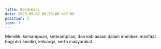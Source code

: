 ```yaml
---
title: Berdikari
date: 2023-09-07 09:50:00 +07:00
position: 3
icon: 3
---
```

Memiliki kemampuan, keterampilan, dan kebiasaan dalam memberi manfaat bagi diri sendiri, keluarga, serta masyarakat.